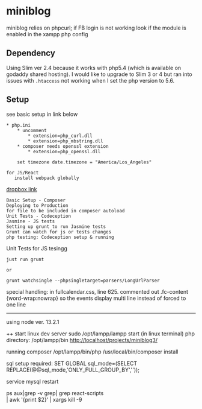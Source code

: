 # miniblog

miniblog relies on phpcurl; if FB login is not working look if the module is enabled in the xampp php config

## Dependency

Using Slim ver 2.4 because it works with php5.4 (which is available on godaddy shared hosting). I would like to upgrade to Slim 3 or 4 but ran into issues with `.htaccess` not working when I set the php version to 5.6.

## Setup

see basic setup in link below

    * php.ini
        * uncomment
            * extension=php_curl.dll
            * extension=php_mbstring.dll
        * composer needs openssl extension
            * extension=php_openssl.dll

        set timezone date.timezone = "America/Los_Angeles"

    for JS/React
       install webpack globally

[dropbox link](https://paper.dropbox.com/doc/Project-notes-To-remember-Aqk90sy9YHyVkkxkMuqaZ)

    Basic Setup - Composer
    Deploying to Production
    for file to be included in composer autoload
    Unit Tests - Codeception
    Jasmine - JS tests
    Setting up grunt to run Jasmine tests
    Grunt can watch for js or tests changes
    php testing: Codeception setup & running

Unit Tests for JS tesingg

    just run grunt

    or

    grunt watchsingle --phpsingletarget=parsers/LongUrlParser

special handling:
in fullcalendar.css, line 625.
commented out .fc-content {word-wrap:nowrap}
so the events display multi line instead of forced to one line

----
using node ver. 13.2.1

++ start linux dev server
sudo /opt/lampp/lampp start
(in linux terminal)
php directory: /opt/lampp/bin
    [http://localhost/projects/miniblog3/](http://localhost/projects/miniblog3/)
 
 running composer
 /opt/lampp/bin/php /usr/local/bin/composer install


 sql setup required:
 SET GLOBAL sql_mode=(SELECT REPLACE(@@sql_mode,'ONLY_FULL_GROUP_BY',''));

service mysql restart

 ps aux|grep -v grep| grep react-scripts \
 | awk '{print $2}' | xargs kill -9